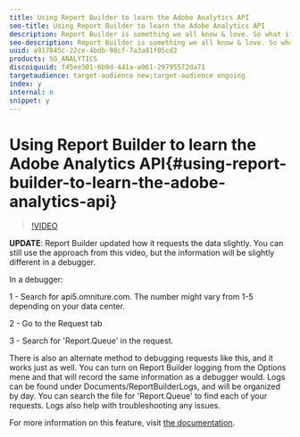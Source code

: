 ```yaml
---
title: Using Report Builder to learn the Adobe Analytics API
seo-title: Using Report Builder to learn the Adobe Analytics API
description: Report Builder is something we all know & love. So what if I told you that you could use what you know about Report Builder to advance your Adobe Analytics skillset even further? In this video, we will walk through how to take debug Report Builder requests and use them to learn how to craft your own Analytics API queries. 
seo-description: Report Builder is something we all know & love. So what if I told you that you could use what you know about Report Builder to advance your Adobe Analytics skillset even further? In this video, we will walk through how to take debug Report Builder requests and use them to learn how to craft your own Analytics API queries. 
uuid: a917045c-22ce-4bdb-98cf-7a3a81f05cd2
products: SG_ANALYTICS
discoiquuid: f45ee301-6b9d-441a-a961-29795572da71
targetaudience: target-audience new;target-audience ongoing
index: y
internal: n
snippet: y
---
```


# Using Report Builder to learn the Adobe Analytics API{#using-report-builder-to-learn-the-adobe-analytics-api}

>[!VIDEO](https://video.tv.adobe.com/v/25442/?quality=12)

**UPDATE**: Report Builder updated how it requests the data slightly. You can still use the approach from this video, but the information will be slightly different in a debugger.

In a debugger:

1 - Search for api5.omniture.com. The number might vary from 1-5 depending on your data center.

2 - Go to the Request tab

3 - Search for 'Report.Queue' in the request.

There is also an alternate method to debugging requests like this, and it works just as well. You can turn on Report Builder logging from the Options mene and that will record the same information as a debugger would. Logs can be found under Documents/ReportBuilderLogs, and will be organized by day. You can search the file for 'Report.Queue' to find each of your requests. Logs also help with troubleshooting any issues.

For more information on this feature, visit [the documentation](https://www.adobe.io/).
